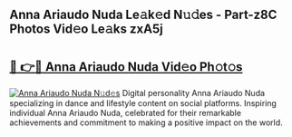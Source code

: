 ## Anna Ariaudo Nuda Le𝚊k𝚎d N𝚞𝚍es - Part-z8C Photos Vid𝚎o Le𝚊ks zxA5j

# <h2><a href="http://fbebjr.evod.top/?m=Anna+Ariaudo+Nuda">🔗 👉🔴 Anna Ariaudo Nuda Vid𝚎o Ph𝚘t𝚘s</a></h2>

[![Anna Ariaudo Nuda N𝚞d𝚎s](https://i.imgur.com/8V9OHl7.gif)](http://fbebjr.evod.top/?m=Anna+Ariaudo+Nuda)
Digital personality Anna Ariaudo Nuda specializing in dance and lifestyle content on social platforms. Inspiring individual Anna Ariaudo Nuda, celebrated for their remarkable achievements and commitment to making a positive impact on the world. 
